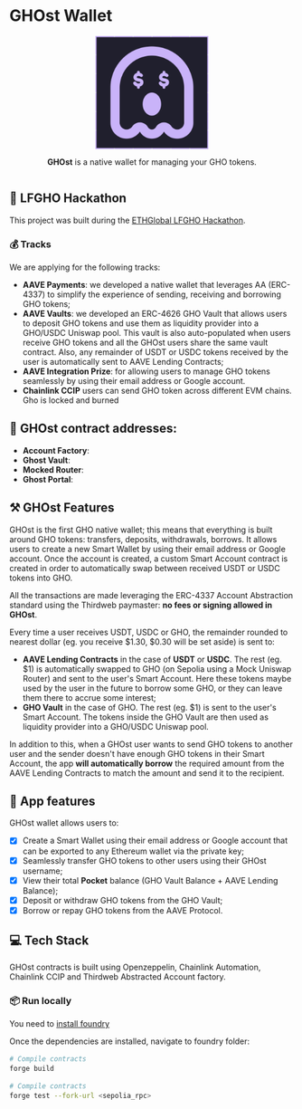 # GHOst Wallet

<div style="flex: 1; display: flex; flex-direction: column; align-items: center; justify-content: center">
  <img src="https://github.com/builders-garden/ghost-app/blob/main/assets/icon.png" width="200" height="200" />
  <p>
    <b>GHOst</b> is a native wallet for managing your GHO tokens.
  </p>
</div>

## 👻 LFGHO Hackathon

This project was built during the [ETHGlobal LFGHO Hackathon](https://ethglobal.com/events/lfgho).

### 💰 Tracks

We are applying for the following tracks:

- **AAVE Payments**: we developed a native wallet that leverages AA (ERC-4337) to simplify the experience of sending, receiving and borrowing GHO tokens;
- **AAVE Vaults**: we developed an ERC-4626 GHO Vault that allows users to deposit GHO tokens and use them as liquidity provider into a GHO/USDC Uniswap pool. This vault is also auto-populated when users receive GHO tokens and all the GHOst users share the same vault contract. Also, any remainder of USDT or USDC tokens received by the user is automatically sent to AAVE Lending Contracts;
- **AAVE Integration Prize**: for allowing users to manage GHO tokens seamlessly by using their email address or Google account.
- **Chainlink CCIP** users can send GHO token across different EVM chains. Gho is locked and burned 

## :link: GHOst contract addresses:

- **Account Factory**:
- **Ghost Vault**: 
- **Mocked Router**: 
- **Ghost Portal**: 

## ⚒️ GHOst Features

GHOst is the first GHO native wallet; this means that everything is built around GHO tokens: transfers, deposits, withdrawals, borrows. It allows users to create a new Smart Wallet by using their email address or Google account. Once the account is created, a custom Smart Account contract is created in order to automatically swap between received USDT or USDC tokens into GHO.

All the transactions are made leveraging the ERC-4337 Account Abstraction standard using the Thirdweb paymaster: **no fees or signing allowed in GHOst**.

Every time a user receives USDT, USDC or GHO, the remainder rounded to nearest dollar (eg. you receive $1.30, $0.30 will be set aside) is sent to:

- **AAVE Lending Contracts** in the case of **USDT** or **USDC**. The rest (eg. $1) is automatically swapped to GHO (on Sepolia using a Mock Uniswap Router) and sent to the user's Smart Account. Here these tokens maybe used by the user in the future to borrow some GHO, or they can leave them there to accrue some interest;
- **GHO Vault** in the case of GHO. The rest (eg. $1) is sent to the user's Smart Account. The tokens inside the GHO Vault are then used as liquidity provider into a GHO/USDC Uniswap pool.

In addition to this, when a GHOst user wants to send GHO tokens to another user and the sender doesn't have enough GHO tokens in their Smart Account, the app **will automatically borrow** the required amount from the AAVE Lending Contracts to match the amount and send it to the recipient.

## 📱 App features

GHOst wallet allows users to:

- [x] Create a Smart Wallet using their email address or Google account that can be exported to any Ethereum wallet via the private key;
- [x] Seamlessly transfer GHO tokens to other users using their GHOst username;
- [x] View their total **Pocket** balance (GHO Vault Balance + AAVE Lending Balance);
- [x] Deposit or withdraw GHO tokens from the GHO Vault;
- [x] Borrow or repay GHO tokens from the AAVE Protocol.

## 💻 Tech Stack

GHOst contracts is built using Openzeppelin, Chainlink Automation, Chainlink CCIP and Thirdweb Abstracted Account factory.

### 📦 Run locally

You need to [install foundry](https://book.getfoundry.sh/getting-started/installation)

Once the dependencies are installed, navigate to foundry folder:

```bash
# Compile contracts
forge build 
```

```bash
# Compile contracts
forge test --fork-url <sepolia_rpc>
```
